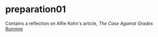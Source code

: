 # preparation01
Contains a reflection on Alfie Kohn's article, *The Case Against Grades*
[Running](https://media.giphy.com/media/3oKIPwoeGErMmaI43S/giphy.gif?cid=ecf05e47yvab594311q1rl5z449u1n194wq2ebw8yu47yge6&rid=giphy.gif&ct=g)
